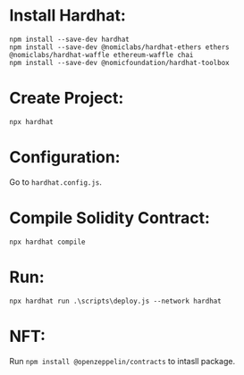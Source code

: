 # Install Hardhat:
```
npm install --save-dev hardhat
npm install --save-dev @nomiclabs/hardhat-ethers ethers  @nomiclabs/hardhat-waffle ethereum-waffle chai
npm install --save-dev @nomicfoundation/hardhat-toolbox
```

# Create Project:
`npx hardhat`

# Configuration:
Go to `hardhat.config.js`.

# Compile Solidity Contract:
`npx hardhat compile`

# Run:
`npx hardhat run .\scripts\deploy.js --network hardhat`

# NFT:
Run `npm install @openzeppelin/contracts` to intasll package.
